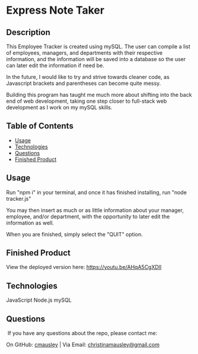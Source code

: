 # Express Note Taker

## Description

This Employee Tracker is created using mySQL. The user can compile a list of employees, managers, and departments with their respective information, and the information will be saved into a database so the user can later edit the  information if need be.

In the future, I would like to try and strive towards cleaner code, as Javascript brackets and parentheses can become quite messy.

Building this program has taught me much more about shifting into the back end of web development, taking one step closer to full-stack web development as I work on my mySQL skills.

## Table of Contents
* [Usage](#usage)
* [Technologies](#technologies)
* [Questions](#questions)
* [Finished Product](#finished-product)

## Usage
Run "npm i" in your terminal, and once it has finished installing, run "node tracker.js"

You may then insert as much or as little information about your manager, employee, and/or department, with the opportunity to later edit the information as well.

When you are finished, simply select the "QUIT" option.

## Finished Product
View the deployed version here: https://youtu.be/AHqA5CgXDlI 

## Technologies
JavaScript
Node.js
mySQL

## Questions
​
If you have any questions about the repo, please contact me:

On GitHub: [cmausley](https://github.com/cmausley) | Via Email: christinamausley@gmail.com